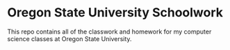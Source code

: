 # Oregon State University Schoolwork
This repo contains all of the classwork and homework for my computer science classes at Oregon State University.
